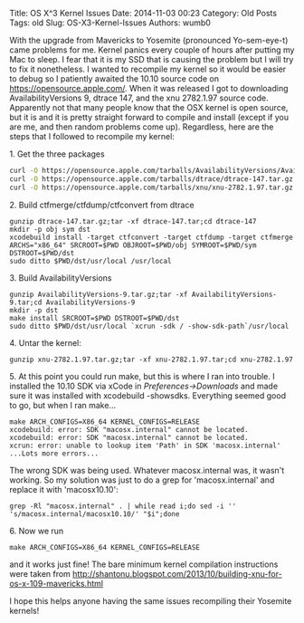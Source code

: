 Title: OS X^3 Kernel Issues
Date: 2014-11-03 00:23
Category: Old Posts
Tags: old
Slug: OS-X3-Kernel-Issues
Authors: wumb0

With the upgrade from Mavericks to Yosemite (pronounced Yo-sem-eye-t) came problems for me. Kernel panics every couple of hours after putting my Mac to sleep. I fear that it is my SSD that is causing the problem but I will try to fix it nonetheless. I wanted to recompile my kernel so it would be easier to debug so I patiently awaited the 10.10 source code on <a href="https://opensource.apple.com/" target="_blank">https://opensource.apple.com/</a>. When it was released I got to downloading AvailabilityVersions 9, dtrace 147, and the xnu 2782.1.97 source code. Apparently not that many people know that the OSX kernel is open source, but it is and it is pretty straight forward to compile and install (except if you are me, and then random problems come up). Regardless, here are the steps that I followed to recompile my kernel:

1\. Get the three packages
```bash
curl -O https://opensource.apple.com/tarballs/AvailabilityVersions/AvailabilityVersions-9.tar.gz
curl -O https://opensource.apple.com/tarballs/dtrace/dtrace-147.tar.gz
curl -O https://opensource.apple.com/tarballs/xnu/xnu-2782.1.97.tar.gz
```

2\. Build ctfmerge/ctfdump/ctfconvert from dtrace

```shell
gunzip dtrace-147.tar.gz;tar -xf dtrace-147.tar;cd dtrace-147
mkdir -p obj sym dst
xcodebuild install -target ctfconvert -target ctfdump -target ctfmerge ARCHS="x86_64" SRCROOT=$PWD OBJROOT=$PWD/obj SYMROOT=$PWD/sym DSTROOT=$PWD/dst
sudo ditto $PWD/dst/usr/local /usr/local
```
3\. Build AvailabilityVersions
```shell
gunzip AvailabilityVersions-9.tar.gz;tar -xf AvailabilityVersions-9.tar;cd AvailabilityVersions-9
mkdir -p dst
make install SRCROOT=$PWD DSTROOT=$PWD/dst
sudo ditto $PWD/dst/usr/local `xcrun -sdk / -show-sdk-path`/usr/local
```
4\. Untar the kernel:
```shell
gunzip xnu-2782.1.97.tar.gz;tar -xf xnu-2782.1.97.tar;cd xnu-2782.1.97
```
5\. At this point you could run make, but this is where I ran into trouble. I installed the 10.10 SDK via xCode in <em>Preferences-&gt;Downloads</em> and made sure it was installed with xcodebuild -showsdks. Everything seemed good to go, but when I ran make...
```
make ARCH_CONFIGS=X86_64 KERNEL_CONFIGS=RELEASE
xcodebuild: error: SDK "macosx.internal" cannot be located.
xcodebuild: error: SDK "macosx.internal" cannot be located.
xcrun: error: unable to lookup item 'Path' in SDK 'macosx.internal'
...Lots more errors...
```
The wrong SDK was being used. Whatever macosx.internal was, it wasn't working. So my solution was just to do a grep for 'macosx.internal' and replace it with 'macosx10.10':
```shell
grep -Rl "macosx.internal" . | while read i;do sed -i '' 's/macosx.internal/macosx10.10/' "$i";done
```
6\. Now we run
```shell
make ARCH_CONFIGS=X86_64 KERNEL_CONFIGS=RELEASE
```
and it works just fine!
The bare minimum kernel compilation instructions were taken from <a href="http://shantonu.blogspot.com/2013/10/building-xnu-for-os-x-109-mavericks.html" target="_blank">http://shantonu.blogspot.com/2013/10/building-xnu-for-os-x-109-mavericks.html</a>

I hope this helps anyone having the same issues recompiling their Yosemite kernels!
